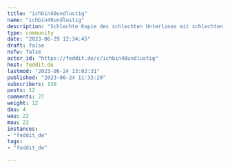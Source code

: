```yaml
---
title: "ichbin40undlustig" 
name: "ichbin40undlustig"
description: "Schlechte Kopie des schlechten Unterlases mit schlechten Screenshots schlechter digitaler Beiträge von mittelalten Mitmenschen"
type: community
date: "2023-06-29 12:34:45"
draft: false
nsfw: false
actor_id: "https://feddit.de/c/ichbin40undlustig"
host: feddit.de
lastmod: "2023-06-24 13:02:31"
published: "2023-06-24 11:33:29"
subscribers: 138
posts: 12
comments: 27
weight: 12
dau: 4
wau: 22
mau: 22
instances:
- "feddit_de"
tags: 
- "feddit_de"

---
```

